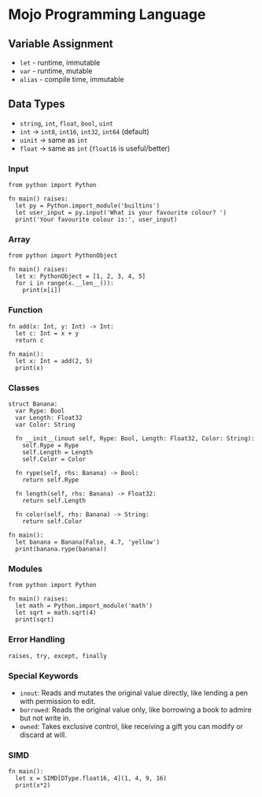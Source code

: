 # Mojo Programming Language

## Variable Assignment

- `let` - runtime, immutable
- `var` - runtime, mutable
- `alias` - compile time, immutable

## Data Types

- `string`, `int`, `float`, `bool`, `uint`
- `int` -> `int8`, `int16`, `int32`, `int64` (default)
- `uinit` -> same as `int`
- `float` -> same as `int` (`float16` is useful/better)

### Input

```mojo
from python import Python

fn main() raises:
  let py = Python.import_module('builtins')
  let user_input = py.input('What is your favourite colour? ')
  print('Your favourite colour is:', user_input)
```

### Array

```mojo
from python import PythonObject

fn main() raises:
  let x: PythonObject = [1, 2, 3, 4, 5]
  for i in range(x.__len__()):
    print(x[i])
```

### Function

```mojo
fn add(x: Int, y: Int) -> Int:
  let c: Int = x + y
  return c

fn main():
  let x: Int = add(2, 5)
  print(x)
```

### Classes

```mojo
struct Banana:
  var Rype: Bool
  var Length: Float32
  var Color: String

  fn __init__(inout self, Rype: Bool, Length: Float32, Color: String):
    self.Rype = Rype
    self.Length = Length
    self.Color = Color

  fn rype(self, rhs: Banana) -> Bool:
    return self.Rype

  fn length(self, rhs: Banana) -> Float32:
    return self.Length

  fn color(self, rhs: Banana) -> String:
    return self.Color

fn main():
  let banana = Banana(False, 4.7, 'yellow')
  print(banana.rype(banana))
```

### Modules

```mojo
from python import Python

fn main() raises:
  let math = Python.import_module('math')
  let sqrt = math.sqrt(4)
  print(sqrt)
```

### Error Handling

```mojo
raises, try, except, finally
```

### Special Keywords

- `inout`: Reads and mutates the original value directly, like lending a pen with permission to edit.
- `borrowed`: Reads the original value only, like borrowing a book to admire but not write in.
- `owned`: Takes exclusive control, like receiving a gift you can modify or discard at will.

### SIMD

```mojo
fn main():
  let x = SIMD[DType.float16, 4](1, 4, 9, 16)
  print(x*2)
```
